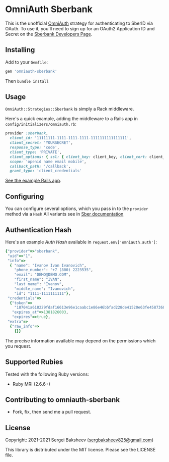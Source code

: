 # OmniAuth Sberbank

This is the unofficial [OmniAuth](https://github.com/intridea/omniauth) strategy for authenticating to SberID via OAuth.
To use it, you'll need to sign up for an OAuth2 Application ID and Secret
on the [Sberbank Developers Page](https://developer.sberbank.ru/).

## Installing

Add to your `Gemfile`:

```ruby
gem 'omniauth-sberbank'
```

Then `bundle install`

## Usage

`OmniAuth::Strategies::Sberbank` is simply a Rack middleware.

Here's a quick example, adding the middleware to a Rails app in `config/initializers/omniauth.rb`:

```ruby
provider :sberbank,
  client_id: '11111111-1111-1111-1111-1111111111111111',
  client_secret: 'YOURSECRET',
  response_type: 'code',
  client_type: 'PRIVATE',
  client_options: { ssl: { client_key: client_key, client_cert: client_cert } },
  scope: 'openid name email mobile',
  callback_path: '/callback',
  grant_type: 'client_credentials'
```

[See the example Rails app](https://github.com/insales/omniauth-sberbank/blob/master/examples).

## Configuring

You can configure several options, which you pass in to the `provider` method via a `Hash`
All variants see in [Sber documentation](https://developer.sberbank.ru/doc/v1/sberbank-id/info)


## Authentication Hash

Here's an example *Auth Hash* available in `request.env['omniauth.auth']`:

```ruby
{"provider"=>"sberbank",
 "uid"=>"1",
 "info"=>
  { "name": "Ivanov Ivan Ivanovich",
    "phone_number": "+7 (800) 2223535",
    "email": "DEMO@DEMO.COM",
    "first_name": "IVAN",
    "last_name": "Ivanov",
    "middle_name": "Ivanovich",
    "id": "1111-1111111111"},
 "credentials"=>
  {"token"=>
    "187041a618229fdaf16613e96e1caabc1e86e46bbfad228de41520e63fe45873684c365a14417289599f3",
   "expires_at"=>1381826003,
   "expires"=>true},
 "extra"=>
  {"raw_info"=>
    {}}
```

The precise information available may depend on the permissions which you request.

## Supported Rubies

Tested with the following Ruby versions:

- Ruby MRI (2.6.6+)

## Contributing to omniauth-sberbank

* Fork, fix, then send me a pull request.

## License

Copyright: 2021-2021 Sergei Baksheev (sergbaksheev825@gmail.com)

This library is distributed under the MIT license. Please see the LICENSE file.
